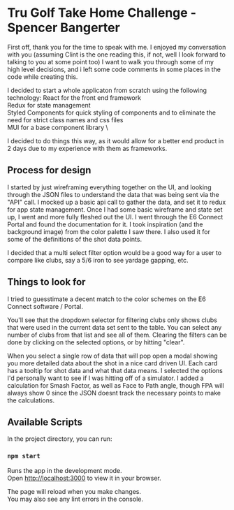 # Tru Golf Take Home Challenge - Spencer Bangerter
First off, thank you for the time to speak with me. I enjoyed my conversation with you (assuming Clint is the one reading this, if not, well I look forward to talking to you at some point too)
I want to walk you through some of my high level decisions, and i left some code comments in some places in the code while creating this. 

I decided to start a whole applicaton from scratch using the following technology:
React for the front end framework \
Redux for state management \
Styled Components for quick styling of components and to eliminate the need for strict class names and css files \
MUI for a base component library \

I decided to do things this way, as it would allow for a better end product in 2 days due to my experience with them as frameworks. 

## Process for design

I started by just wireframing everything together on the UI, and looking through the JSON files to understand the data that was being sent via the "API" call. 
I mocked up a basic api call to gather the data, and set it to redux for app state management. 
Once I had some basic wireframe and state set up, I went and more fully fleshed out the UI. I went through the E6 Connect Portal and found the documentation for it. I took inspiration (and the background image) from the color palette I saw there. 
I also used it for some of the definitions of the shot data points. 

I decided that a multi select filter option would be a good way for a user to compare like clubs, say a 5/6 iron to see yardage gapping, etc. 

## Things to look for

I tried to guesstimate a decent match to the color schemes on the E6 Connect software / Portal. 

You'll see that the dropdown selector for filtering clubs only shows clubs that were used in the current data set sent to the table. You can select any number of clubs from that list and see all of them. Clearing the filters can be done by clicking on the selected options, or by hitting "clear". 

When you select a single row of data that will pop open a modal showing you more detailed data about the shot in a nice card driven UI. Each card has a tooltip for shot data and what that data means. I selected the options I'd personally want to see if I was hitting off of a simulator. I added a calculation for Smash Factor, as well as Face to Path angle, though FPA will always show 0 since the JSON doesnt track the necessary points to make the calculations. 

## Available Scripts

In the project directory, you can run:

### `npm start`

Runs the app in the development mode.\
Open [http://localhost:3000](http://localhost:3000) to view it in your browser.

The page will reload when you make changes.\
You may also see any lint errors in the console.

